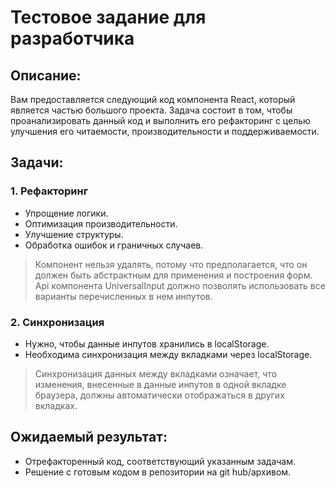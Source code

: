 # Тестовое задание для разработчика

## Описание:

Вам предоставляется следующий код компонента React, который является частью большого проекта. Задача состоит в том, чтобы проанализировать данный код и выполнить его рефакторинг с целью улучшения его читаемости, производительности и поддерживаемости.

## Задачи:

<h3>1. Рефакторинг </h3>

* Упрощение логики.
* Оптимизация производительности.
* Улучшение структуры.
* Обработка ошибок и граничных случаев.

> Компонент нельзя удалять, потому что предполагается, что он должен быть абстрактным для применения и построения форм. Api компонента UniversalInput должно позволять использовать все варианты перечисленных в нем инпутов.

<h3> 2. Синхронизация </h3>

* Нужно, чтобы данные инпутов хранились в localStorage.
* Необходима синхронизация между вкладками через localStorage.
> Синхронизация данных между вкладками означает, что изменения, внесенные в данные инпутов в одной вкладке браузера, должны автоматически отображаться в других вкладках.

## **Ожидаемый результат:**

- Отрефакторенный код, соответствующий указанным задачам.
- Решение с готовым кодом в репозитории на git hub/архивом.